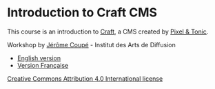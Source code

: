 # Introduction to Craft CMS

This course is an introduction to [Craft](http://craftcms.com/), a CMS created by [Pixel & Tonic](http://pixelandtonic.com/).

Workshop by [Jérôme Coupé](http://webstoemp.com) - Institut des Arts de Diffusion

- [English version](/craft_introduction_en.md)
- [Version Française](/craft_introduction_fr.md)

[Creative Commons Attribution 4.0 International license](http://creativecommons.org/licenses/by/4.0/)
